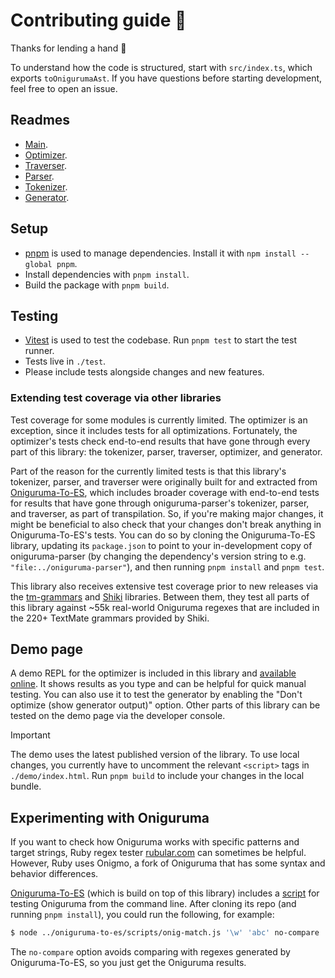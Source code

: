 # Contributing guide 🧩

Thanks for lending a hand 👋

To understand how the code is structured, start with `src/index.ts`, which exports `toOnigurumaAst`. If you have questions before starting development, feel free to open an issue.

## Readmes

- [Main](https://github.com/slevithan/oniguruma-parser/blob/main/README.md).
- [Optimizer](https://github.com/slevithan/oniguruma-parser/blob/main/src/optimizer/README.md).
- [Traverser](https://github.com/slevithan/oniguruma-parser/blob/main/src/traverser/README.md).
- [Parser](https://github.com/slevithan/oniguruma-parser/blob/main/src/parser/README.md).
- [Tokenizer](https://github.com/slevithan/oniguruma-parser/blob/main/src/tokenizer/README.md).
- [Generator](https://github.com/slevithan/oniguruma-parser/blob/main/src/generator/README.md).

## Setup

- [pnpm](https://pnpm.io/) is used to manage dependencies. Install it with `npm install --global pnpm`.
- Install dependencies with `pnpm install`.
- Build the package with `pnpm build`.

## Testing

- [Vitest](https://vitest.dev/) is used to test the codebase. Run `pnpm test` to start the test runner.
- Tests live in `./test`.
- Please include tests alongside changes and new features.

### Extending test coverage via other libraries

Test coverage for some modules is currently limited. The optimizer is an exception, since it includes tests for all optimizations. Fortunately, the optimizer's tests check end-to-end results that have gone through every part of this library: the tokenizer, parser, traverser, optimizer, and generator.

Part of the reason for the currently limited tests is that this library's tokenizer, parser, and traverser were originally built for and extracted from [Oniguruma-To-ES](https://github.com/slevithan/oniguruma-to-es), which includes broader coverage with end-to-end tests for results that have gone through oniguruma-parser's tokenizer, parser, and traverser, as part of transpilation. So, if you're making major changes, it might be beneficial to also check that your changes don't break anything in Oniguruma-To-ES's tests. You can do so by cloning the Oniguruma-To-ES library, updating its `package.json` to point to your in-development copy of oniguruma-parser (by changing the dependency's version string to e.g. `"file:../oniguruma-parser"`), and then running `pnpm install` and `pnpm test`.

This library also receives extensive test coverage prior to new releases via the [tm-grammars](https://github.com/shikijs/textmate-grammars-themes) and [Shiki](https://github.com/shikijs/shiki) libraries. Between them, they test all parts of this library against ~55k real-world Oniguruma regexes that are included in the 220+ TextMate grammars provided by Shiki.

## Demo page

A demo REPL for the optimizer is included in this library and [available online](https://slevithan.github.io/oniguruma-parser/demo/). It shows results as you type and can be helpful for quick manual testing. You can also use it to test the generator by enabling the "Don't optimize (show generator output)" option. Other parts of this library can be tested on the demo page via the developer console.

> [!IMPORTANT]
> The demo uses the latest published version of the library. To use local changes, you currently have to uncomment the relevant `<script>` tags in `./demo/index.html`. Run `pnpm build` to include your changes in the local bundle.

## Experimenting with Oniguruma

If you want to check how Oniguruma works with specific patterns and target strings, Ruby regex tester [rubular.com](https://rubular.com/) can sometimes be helpful. However, Ruby uses Onigmo, a fork of Oniguruma that has some syntax and behavior differences.

[Oniguruma-To-ES](https://github.com/slevithan/oniguruma-to-es) (which is build on top of this library) includes a [script](https://github.com/slevithan/oniguruma-to-es/blob/main/scripts/onig-match.js) for testing Oniguruma from the command line. After cloning its repo (and running `pnpm install`), you could run the following, for example:

```sh
$ node ../oniguruma-to-es/scripts/onig-match.js '\w' 'abc' no-compare
```

The `no-compare` option avoids comparing with regexes generated by Oniguruma-To-ES, so you just get the Oniguruma results.
